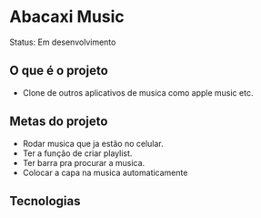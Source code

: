 <h1>Abacaxi Music</h1>

Status: Em desenvolvimento

## O que é o projeto

+ Clone de outros aplicativos de musica como apple music etc.

## Metas do projeto

+ Rodar musica que ja estão no celular.
+ Ter a função de criar playlist.
+ Ter barra pra procurar a musica.
+ Colocar a capa na musica automaticamente

## Tecnologias

